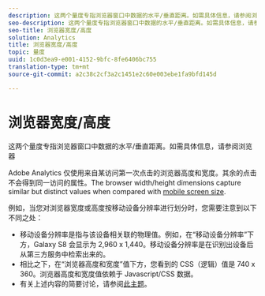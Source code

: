 ```yaml
---
description: 这两个量度专指浏览器窗口中数据的水平/垂直距离。如需具体信息，请参阅浏览器
seo-description: 这两个量度专指浏览器窗口中数据的水平/垂直距离。如需具体信息，请参阅浏览器
seo-title: 浏览器宽度/高度
solution: Analytics
title: 浏览器宽度/高度
topic: 量度
uuid: 1c0d3ea9-e001-4152-9bfc-8fe6406bc755
translation-type: tm+mt
source-git-commit: a2c38c2cf3a2c1451e2c60e003ebe1fa9bfd145d

---
```



# 浏览器宽度/高度

这两个量度专指浏览器窗口中数据的水平/垂直距离。如需具体信息，请参阅浏览器

Adobe Analytics 仅使用来自某访问第一次点击的浏览器高度和宽度。其余的点击不会得到同一访问的属性。The browser width/height dimensions capture similar but distinct values when compared with [mobile screen size](../../../components/c-variables/dimensionslist/reports-mobile.md#topic_D306EA4558194488AC47A45B9C570150).

例如，当您对浏览器宽度或高度按移动设备分辨率进行划分时，您需要注意到以下不同之处：

* 移动设备分辨率是指与该设备相关联的物理值。例如，在“移动设备分辨率”下方，Galaxy S8 会显示为 2,960 x 1,440。移动设备分辨率是在识别出设备后从第三方服务中检索出来的。
* 相比之下，在“浏览器高度和宽度”值下方，您看到的 CSS（逻辑）值是 740 x 360。浏览器高度和宽度值依赖于 Javascript/CSS 数据。
* 有关上述内容的简要讨论，请参阅[此主题](https://stackoverflow.com/questions/8785643/what-exactly-is-device-pixel-ratio)。

